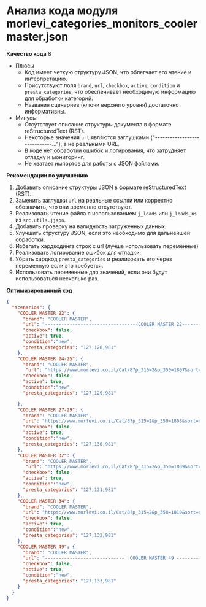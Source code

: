 # Анализ кода модуля morlevi_categories_monitors_coolermaster.json

**Качество кода**
8
 -  Плюсы
    - Код имеет четкую структуру JSON, что облегчает его чтение и интерпретацию.
    - Присутствуют поля `brand`, `url`, `checkbox`, `active`, `condition` и `presta_categories`, что обеспечивает необходимую информацию для обработки категорий.
    - Названия сценариев (ключи верхнего уровня) достаточно информативны.
 -  Минусы
    - Отсутствует описание структуры документа в формате reStructuredText (RST).
    - Некоторые значения `url` являются заглушками ("-----------------------------..."), а не реальными URL.
    - В коде нет обработки ошибок и логирования, что затрудняет отладку и мониторинг.
    - Не хватает импортов для работы с JSON файлами.

**Рекомендации по улучшению**
1.  Добавить описание структуры JSON в формате reStructuredText (RST).
2.  Заменить заглушки `url` на реальные ссылки или корректно обозначить, что они временно отсутствуют.
3.  Реализовать чтение файла с использованием `j_loads` или `j_loads_ns` из `src.utils.jjson`.
4.  Добавить проверку на валидность загруженных данных.
5.  Улучшить структуру JSON, если это необходимо для дальнейшей обработки.
6.  Избегать хардкодинга строк с url (лучше использовать переменные)
7.  Реализовать логирование ошибок для отладки.
8.  Убрать хардкод `presta_categories` и реализовать его через переменную если это требуется.
9.  Использовать переменные для значений, если они будут использоваться несколько раз.

**Оптимизированный код**
```json
{
  "scenarios": {
    "COOLER MASTER 22": {
      "brand": "COOLER MASTER",
      "url": "----------------------------------COOLER MASTER 22---------------------------------------",
      "checkbox": false,
      "active": true,
      "condition":"new",
      "presta_categories": "127,128,981"
    },
    "COOLER MASTER 24-25": {
      "brand": "COOLER MASTER",
       "url": "https://www.morlevi.co.il/Cat/8?p_315=2&p_350=1807&sort=datafloat2%2Cprice&keyword=",
      "checkbox": false,
      "active": true,
      "condition":"new",
      "presta_categories": "127,129,981"

    },
    "COOLER MASTER 27-29": {
      "brand": "COOLER MASTER",
      "url": "https://www.morlevi.co.il/Cat/8?p_315=2&p_350=1808&sort=datafloat2%2Cprice&keyword=",
      "checkbox": false,
      "active": true,
      "condition":"new",
      "presta_categories": "127,130,981"
    },
    "COOLER MASTER 32": {
      "brand": "COOLER MASTER",
       "url": "https://www.morlevi.co.il/Cat/8?p_315=2&p_350=1809&sort=datafloat2%2Cprice&keyword=",
      "checkbox": false,
      "active": true,
      "condition":"new",
      "presta_categories": "127,131,981"
    },
    "COOLER MASTER 34": {
      "brand": "COOLER MASTER",
      "url": "https://www.morlevi.co.il/Cat/8?p_315=2&p_350=1810&sort=datafloat2%2Cprice&keyword=",
      "checkbox": false,
      "active": true,
      "condition":"new",
      "presta_categories": "127,132,981"
    },
    "COOLER MASTER 49": {
      "brand": "COOLER MASTER",
      "url": "-----------------------------  COOLER MASTER 49 ---------------------------------",
      "checkbox": false,
      "active": true,
      "condition":"new",
      "presta_categories": "127,133,981"
    }
  }
}
```